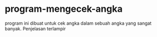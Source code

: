 # program-mengecek-angka
program ini dibuat untuk cek angka dalam sebuah angka yang sangat banyak. Penjelasan terlampir
